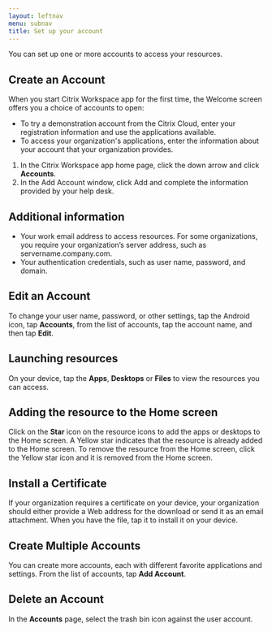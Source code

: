 ```yaml
---
layout: leftnav
menu: subnav
title: Set up your account
---
```


You can set up one or more accounts to access your resources.

## Create an Account

When you start Citrix Workspace app for the first time, the Welcome screen offers you a choice of accounts to open:

-  To try a demonstration account from the Citrix Cloud, enter your registration information and use the applications available.
-  To access your organization's applications, enter the information about your account that your organization provides.

1.  In the Citrix Workspace app home page, click the down arrow and click **Accounts**.
1.  In the Add Account window, click Add and complete the information provided by your help desk.

## Additional information

-  Your work email address to access resources. For some organizations, you require your organization’s server address, such as servername.company.com.
-  Your authentication credentials, such as user name, password, and domain.

## Edit an Account

To change your user name, password, or other settings, tap the Android icon, tap **Accounts**, from the list of accounts, tap the account name, and then tap **Edit**.

## Launching  resources

On your device, tap the **Apps**, **Desktops** or **Files** to view the resources you can access.

## Adding the resource to the Home screen

Click on the **Star** icon on the resource icons to add the apps or desktops to the Home screen. A Yellow star indicates that the resource is already added to the Home screen. To remove the resource from the Home screen, click the Yellow star icon and it is removed from the Home screen.

## Install a Certificate

If your organization requires a certificate on your device, your organization should either provide a Web address for the download or send it as an email attachment. When you have the file, tap it to install it on your device.

## Create Multiple Accounts

You can create more accounts, each with different favorite applications and settings. From the list of accounts, tap **Add Account**.

## Delete an Account

In the **Accounts** page, select the trash bin icon against the user account.
